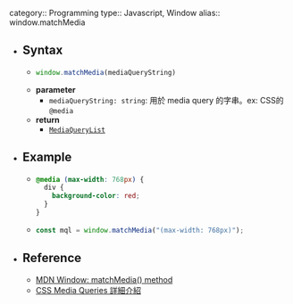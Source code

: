 category:: Programming
type:: Javascript, Window
alias:: window.matchMedia

- ## Syntax
	- ```javascript
	  window.matchMedia(mediaQueryString)
	  ```
	- **parameter**
		- `mediaQueryString: string`:  用於 media query 的字串。ex: CSS的 `@media`
	- **return**
		- [`MediaQueryList`](https://developer.mozilla.org/en-US/docs/Web/API/MediaQueryList)
- ## Example
	- ```css
	  @media (max-width: 768px) {
	    div {
	      background-color: red;
	    }
	  }
	  ```
	- ```javascript
	  const mql = window.matchMedia("(max-width: 768px)");
	  ```
- ## Reference
	- [MDN Window: matchMedia() method](https://developer.mozilla.org/en-US/docs/Web/API/Window/matchMedia)
	- [CSS Media Queries 詳細介紹](https://www.oxxostudio.tw/articles/201810/css-media-queries.html)